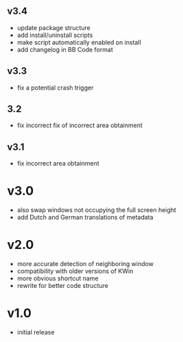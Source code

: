 ## v3.4
- update package structure
- add install/uninstall scripts
- make script automatically enabled on install
- add changelog in BB Code format

## v3.3

- fix a potential crash trigger

## 3.2

- fix incorrect fix of incorrect area obtainment

## v3.1

- fix incorrect area obtainment

# v3.0

- also swap windows not occupying the full screen height
- add Dutch and German translations of metadata 

# v2.0

- more accurate detection of neighboring window
- compatibility with older versions of KWin
- more obvious shortcut name
- rewrite for better code structure

# v1.0

- initial release

